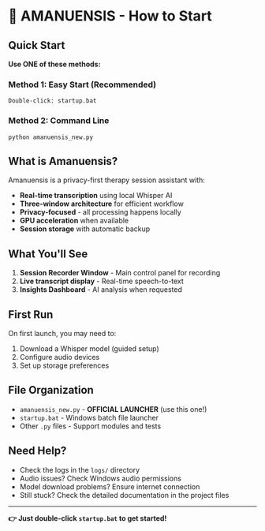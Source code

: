 # 🎤 AMANUENSIS - How to Start

## Quick Start

**Use ONE of these methods:**

### Method 1: Easy Start (Recommended)
```
Double-click: startup.bat
```

### Method 2: Command Line
```
python amanuensis_new.py
```

## What is Amanuensis?

Amanuensis is a privacy-first therapy session assistant with:
- **Real-time transcription** using local Whisper AI
- **Three-window architecture** for efficient workflow
- **Privacy-focused** - all processing happens locally
- **GPU acceleration** when available
- **Session storage** with automatic backup

## What You'll See

1. **Session Recorder Window** - Main control panel for recording
2. **Live transcript display** - Real-time speech-to-text
3. **Insights Dashboard** - AI analysis when requested

## First Run

On first launch, you may need to:
1. Download a Whisper model (guided setup)
2. Configure audio devices
3. Set up storage preferences

## File Organization

- `amanuensis_new.py` - **OFFICIAL LAUNCHER** (use this one!)
- `startup.bat` - Windows batch file launcher
- Other `.py` files - Support modules and tests

## Need Help?

- Check the logs in the `logs/` directory
- Audio issues? Check Windows audio permissions
- Model download problems? Ensure internet connection
- Still stuck? Check the detailed documentation in the project files

---

**👉 Just double-click `startup.bat` to get started!**
